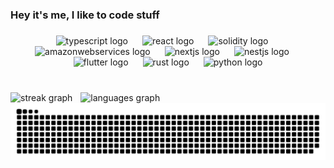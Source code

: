 <h3 align="left">Hey it's me, I like to code stuff</h3>

###

<div align="center">
  <img src="https://cdn.jsdelivr.net/gh/devicons/devicon/icons/typescript/typescript-original.svg" width="8.2%" alt="typescript logo"  />
  <img width="3%" />
  <img src="https://cdn.jsdelivr.net/gh/devicons/devicon/icons/react/react-original.svg" width="8.2%" alt="react logo"  />
  <img width="3%" />
  <img src="https://cdn.simpleicons.org/solidity/363636" width="8.2%" alt="solidity logo"  />
  <img width="3%" />
  <img src="https://skillicons.dev/icons?i=aws" width="8.2%" alt="amazonwebservices logo"  />
  <img width="3%" />
  <img src="https://skillicons.dev/icons?i=nextjs" width="8.2%" alt="nextjs logo"  />
  <img width="3%" />
  <img src="https://cdn.simpleicons.org/nestjs/E0234E" width="8.2%" alt="nestjs logo"  />
  <img width="3%" />
  <img src="https://cdn.jsdelivr.net/gh/devicons/devicon/icons/flutter/flutter-original.svg" width="8.2%" alt="flutter logo"  />
  <img width="3%" />
  <img src="https://skillicons.dev/icons?i=rust" width="8.2%" alt="rust logo"  />
  <img width="3%" />
  <img src="https://cdn.jsdelivr.net/gh/devicons/devicon/icons/python/python-original.svg" width="8.2%" alt="python logo"  />
</div>

###

<br clear="both" />

<div align="left">
  <img src="https://streak-stats.demolab.com?user=genzzo&locale=en&mode=daily&theme=dracula&hide_border=false&border_radius=5" width="51%" alt="streak graph"  />
  <img width="1%" />
  <img src="https://github-readme-stats.vercel.app/api/top-langs?username=genzzo&locale=en&hide_title=false&layout=compact&card_width=320&langs_count=5&theme=dracula&hide_border=false" width="46%"  alt="languages graph"  />
</div>


<img src="https://raw.githubusercontent.com/genzzo/genzzo/output/snake.svg" alt="Snake animation" />

###